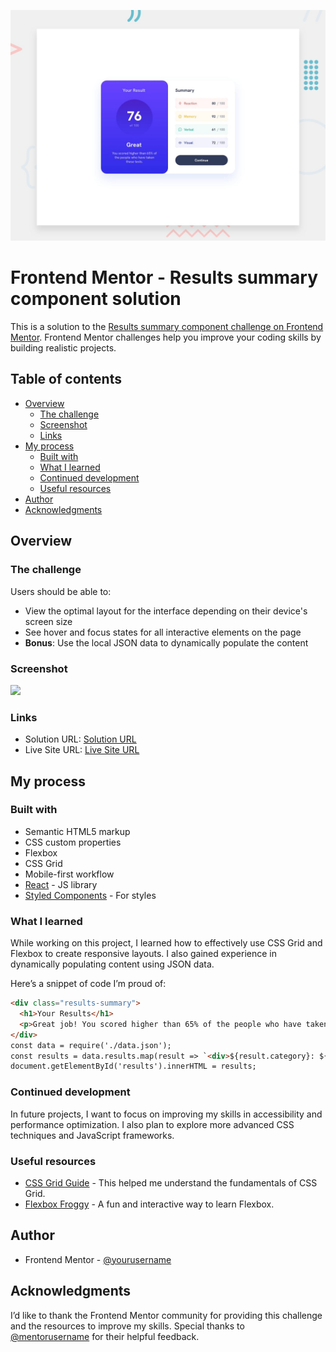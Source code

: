 ![Design preview for the Results summary component coding challenge](./design/desktop-preview.jpg)

# Frontend Mentor - Results summary component solution

This is a solution to the [Results summary component challenge on Frontend Mentor](https://www.frontendmentor.io/challenges/results-summary-component-CE_K6s0maV). Frontend Mentor challenges help you improve your coding skills by building realistic projects. 

## Table of contents

- [Overview](#overview)
  - [The challenge](#the-challenge)
  - [Screenshot](#screenshot)
  - [Links](#links)
- [My process](#my-process)
  - [Built with](#built-with)
  - [What I learned](#what-i-learned)
  - [Continued development](#continued-development)
  - [Useful resources](#useful-resources)
- [Author](#author)
- [Acknowledgments](#acknowledgments)

## Overview

### The challenge

Users should be able to:

- View the optimal layout for the interface depending on their device's screen size
- See hover and focus states for all interactive elements on the page
- **Bonus**: Use the local JSON data to dynamically populate the content

### Screenshot

![](./screenshot.jpg)

### Links

- Solution URL: [Solution URL](https://github.com/yourusername/results-summary-component)
- Live Site URL: [Live Site URL](https://yourusername.github.io/results-summary-component)

## My process

### Built with

- Semantic HTML5 markup
- CSS custom properties
- Flexbox
- CSS Grid
- Mobile-first workflow
- [React](https://reactjs.org/) - JS library
- [Styled Components](https://styled-components.com/) - For styles

### What I learned

While working on this project, I learned how to effectively use CSS Grid and Flexbox to create responsive layouts. I also gained experience in dynamically populating content using JSON data.

Here’s a snippet of code I’m proud of:

```html
<div class="results-summary">
  <h1>Your Results</h1>
  <p>Great job! You scored higher than 65% of the people who have taken these tests.</p>
</div>
const data = require('./data.json');
const results = data.results.map(result => `<div>${result.category}: ${result.score}</div>`).join('');
document.getElementById('results').innerHTML = results;
```

### Continued development

In future projects, I want to focus on improving my skills in accessibility and performance optimization. I also plan to explore more advanced CSS techniques and JavaScript frameworks.

### Useful resources

- [CSS Grid Guide](https://css-tricks.com/snippets/css/complete-guide-grid/) - This helped me understand the fundamentals of CSS Grid.
- [Flexbox Froggy](https://flexboxfroggy.com/) - A fun and interactive way to learn Flexbox.

## Author
- Frontend Mentor - [@yourusername](https://www.frontendmentor.io/profile/salehjoseph)

## Acknowledgments

I’d like to thank the Frontend Mentor community for providing this challenge and the resources to improve my skills. Special thanks to [@mentorusername](https://www.frontendmentor.io/profile/mentorusername) for their helpful feedback.
